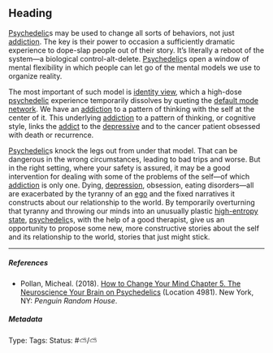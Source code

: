 ## Heading

[Psychedelic](Psychedelic.md)s may be used to change all sorts of behaviors, not just [addiction](Addiction.md). The key is their power to occasion a sufficiently dramatic experience to dope-slap people out of their story. It’s literally a reboot of the system—a biological control-alt-delete. [Psychedelic](Psychedelic.md)s open a window of mental flexibility in which people can let go of the mental models we use to organize reality.

The most important of such model is [identity view](Identity%20view.md), which a high-dose [psychedelic](Psychedelic.md) experience temporarily dissolves by queting the [default mode network](Default%20mode%20network.md). We have an [addiction](Addiction.md) to a pattern of thinking with the self at the center of it. This underlying [addiction](Addiction.md) to a pattern of thinking, or cognitive style, links the [addict](Addiction.md) to the [depressive](Depression.md) and to the cancer patient obsessed with death or recurrence. 

[Psychedelic](Psychedelic.md)s knock the legs out from under that model. That can be dangerous in the wrong circumstances, leading to bad trips and worse. But in the right setting, where your safety is assured, it may be a good intervention for dealing with some of the problems of the self—of which [addiction](Addiction.md) is only one. Dying, [depression](Depression.md), obsession, eating disorders—all are exacerbated by the tyranny of an [ego](Ego.md) and the fixed narratives it constructs about our relationship to the world. By temporarily overturning that tyranny and throwing our minds into an unusually plastic [high-entropy state](High-entropy%20state.md), [psychedelic](Psychedelic.md)s, with the help of a good therapist, give us an opportunity to propose some new, more constructive stories about the self and its relationship to the world, stories that just might stick.

---

##### References

* Pollan, Micheal. (2018). [How to Change Your Mind Chapter 5. The Neuroscience Your Brain on Psychedelics](How%20to%20Change%20Your%20Mind%20Chapter%205.%20The%20Neuroscience%20Your%20Brain%20on%20Psychedelics.md) (Location 4981). New York, NY: *Penguin Random House*. 

##### Metadata

Type: 
Tags:
Status: #⛅️/⛅️
